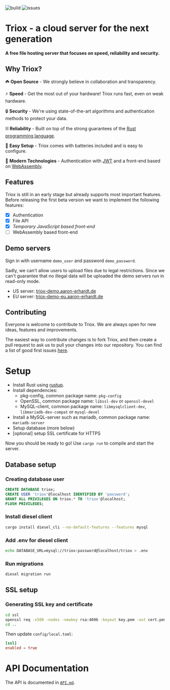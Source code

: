![build](https://img.shields.io/github/workflow/status/AaronErhardt/Triox/Rust?style=flat-square)
![issues](https://img.shields.io/github/issues/AaronErhardt/Triox?style=flat-square)

# Triox - a cloud server for the next generation

**A free file hosting server that focuses on speed, reliability and security.**

## Why Triox?

☘️ **Open Source** - We strongly believe in collaboration and transparency.

⚡ **Speed** - Get the most out of your hardware! Triox runs fast, even on weak hardware.

🔒 **Security** - We're using state-of-the-art algorithms and authentication methods to protect your data.

⛓️ **Reliability** - Built on top of the strong guarantees of the [Rust programming language](https://rust-lang.org).

🛫 **Easy Setup** - Triox comes with batteries included and is easy to configure.

🔬 **Modern Technologies** - Authentication with [JWT](https://jwt.io) and a front-end based on [WebAssembly](https://webassembly.org).

## Features

Triox is still in an early stage but already supports most important features. Before releasing the first beta version we want to implement the following features:

- [x] Authentication
- [x] File API
- [x] *Temporary JavaScript based front-end*
- [ ] WebAssembly based front-end

## Demo servers

Sign in with username `demo_user` and password `demo_password`.

Sadly, we can't allow users to upload files due to legal restrictions. Since we can't guarantee that no illegal data will be uploaded the demo servers run in read-only mode.

- US server: [triox-demo.aaron-erhardt.de](https://triox-demo.aaron-erhardt.de)
- EU server: [triox-demo-eu.aaron-erhardt.de](https://triox-demo-eu.aaron-erhardt.de)

## Contributing

Everyone is welcome to contribute to Triox. We are always open for new ideas, features and improvements.

The easiest way to contribute changes is to fork Triox, and then create a pull request to ask us to pull your changes into our repository. You can find a list of good first issues [here](https://github.com/aaronerhardt/triox/labels/good%20first%20issue).

# Setup

+ Install Rust using [rustup](https://rustup.rs).
+ Install dependencies:
  - pkg-config, common package name: `pkg-config`
  - OpenSSL, common package name: `libssl-dev` or `openssl-devel`
  - MySQL-client, common package name: `libmysqlclient-dev`, `libmariadb-dev-compat` or `mysql-devel`
+ Install a MySQL-server such as mariadb, common package name: `mariadb-server`
+ Setup database (more below)
+ [optional] setup SSL certificate for HTTPS

Now you should be ready to go! Use `cargo run` to compile and start the server.

## Database setup

### Creating database user

```sql
CREATE DATABASE triox;
CREATE USER 'triox'@localhost IDENTIFIED BY 'password';
GRANT ALL PRIVILEGES ON triox.* TO 'triox'@localhost;
FLUSH PRIVILEGES;
```

### Install diesel client

```bash
cargo install diesel_cli --no-default-features --features mysql
```

### Add .env for diesel client

```bash
echo DATABASE_URL=mysql://triox:password@localhost/triox > .env
```

### Run migrations

```bash
diesel migration run
```


## SSL setup

### Generating SSL key and certificate

```bash
cd ssl
openssl req -x509 -nodes -newkey rsa:4096 -keyout key.pem -out cert.pem -days 365
cd ..
```

Then update `config/local.toml`:
```toml
[ssl]
enabled = true
```
# API Documentation

The API is documented in [`API.md`](https://github.com/AaronErhardt/Triox/blob/master/API.md).
